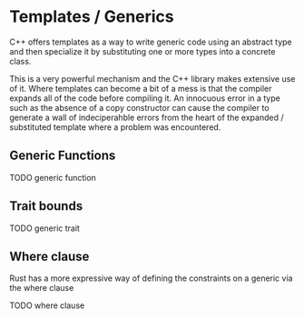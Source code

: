 # Templates / Generics

C++ offers templates as a way to write generic code using an abstract type and then specialize it by substituting one or more types into a concrete class.

This is a very powerful mechanism and the C++ library makes extensive use of it. Where templates can become a bit of a mess is that the compiler expands all of the code before compiling it. An innocuous error in a type such as the absence of a copy constructor can cause the compiler to generate a wall of indeciperahble errors from the heart of the expanded / substituted template where a problem was encountered.

## Generic Functions

TODO generic function

## Trait bounds

TODO generic trait

## Where clause

Rust has a more expressive way of defining the constraints on a generic via the where clause

TODO where clause
